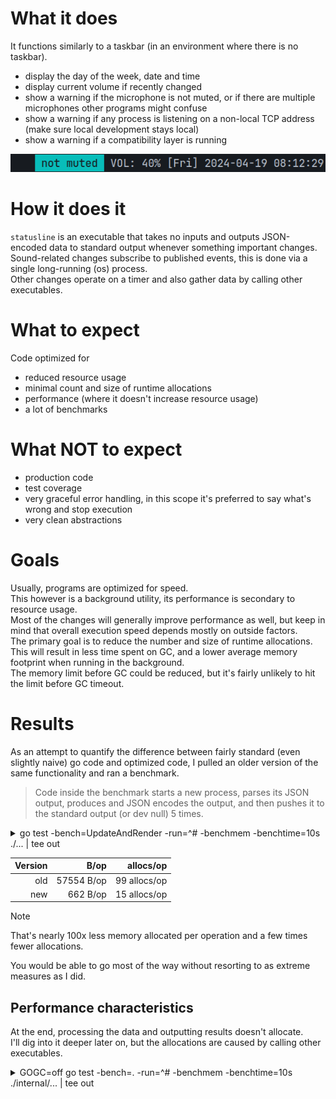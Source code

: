 # What it does
It functions similarly to a taskbar (in an environment where there is no taskbar).
- display the day of the week, date and time
- display current volume if recently changed
- show a warning if the microphone is not muted, or if there are multiple microphones other programs might confuse
- show a warning if any process is listening on a non-local TCP address (make sure local development stays local)
- show a warning if a compatibility layer is running

![screenshot](/bar.png)

# How it does it
`statusline` is an executable that takes no inputs and outputs JSON-encoded data to standard output whenever something important changes.<br/>
Sound-related changes subscribe to published events, this is done via a single long-running (os) process.<br/>
Other changes operate on a timer and also gather data by calling other executables.<br/>

# What to expect
Code optimized for
- reduced resource usage
- minimal count and size of runtime allocations
- performance (where it doesn't increase resource usage)
- a lot of benchmarks

# What NOT to expect
- production code
- test coverage
- very graceful error handling, in this scope it's preferred to say what's wrong and stop execution
- very clean abstractions

# Goals
Usually, programs are optimized for speed.<br/>
This however is a background utility, its performance is secondary to resource usage.<br/>
Most of the changes will generally improve performance as well, but keep in mind that overall execution speed depends mostly on outside factors.<br/>
The primary goal is to reduce the number and size of runtime allocations.<br/>
This will result in less time spent on GC, and a lower average memory footprint when running in the background.<br/>
The memory limit before GC could be reduced, but it's fairly unlikely to hit the limit before GC timeout.<br/>

# Results
As an attempt to quantify the difference between fairly standard (even slightly naive) go code and optimized code, I pulled an older version of the same functionality and ran a benchmark.<br/>
> Code inside the benchmark starts a new process, parses its JSON output, produces and JSON encodes the output, and then pushes it to the standard output (or dev null) 5 times.<br/>

<details>

<summary>go test -bench=UpdateAndRender -run=^# -benchmem -benchtime=10s ./... | tee out</summary>

> branch old-code-compare

```
goos: linux
goarch: amd64
pkg: github.com/mjw6i/statusline/internal
cpu: AMD Ryzen 7 3700X 8-Core Processor             
BenchmarkNewUpdateAndRender-16    	    2323	   5100528 ns/op	     662 B/op	      15 allocs/op
BenchmarkOldUpdateAndRender-16    	    2193	   6544635 ns/op	   57554 B/op	      99 allocs/op
PASS
ok  	github.com/mjw6i/statusline/internal	27.282s
```

</details>

| Version | B/op | allocs/op |
| ---: | ---: | ---: |
| old | 57554 B/op | 99 allocs/op |
| new | 662 B/op | 15 allocs/op |

> [!NOTE]
> That's nearly 100x less memory allocated per operation and a few times fewer allocations.

You would be able to go most of the way without resorting to as extreme measures as I did.<br/>

## Performance characteristics
At the end, processing the data and outputting results doesn't allocate.<br/>
I'll dig into it deeper later on, but the allocations are caused by calling other executables.<br/>

<details>

<summary>GOGC=off go test -bench=. -run=^# -benchmem -benchtime=10s ./internal/... | tee out </summary>

```
goos: linux
goarch: amd64
pkg: github.com/mjw6i/statusline/internal
cpu: AMD Ryzen 7 3700X 8-Core Processor
BenchmarkBarRenderHeader-16    	34269534	       346.3 ns/op	       0 B/op	       0 allocs/op
BenchmarkBarRenderAll-16       	30892675	       384.0 ns/op	       0 B/op	       0 allocs/op
BenchmarkUpdateAll-16          	     484	  23466704 ns/op	    2414 B/op	      56 allocs/op
BenchmarkGetDate-16            	55408135	       192.4 ns/op	       0 B/op	       0 allocs/op
BenchmarkGetIP-16              	    4033	   2893564 ns/op	     664 B/op	      15 allocs/op
BenchmarkGetSinks-16           	    2445	   5177240 ns/op	     659 B/op	      15 allocs/op
BenchmarkGetSources-16         	    2316	   5083940 ns/op	     662 B/op	      15 allocs/op
BenchmarkSubscribe-16          	    3372	   3589968 ns/op	    1094 B/op	      24 allocs/op
BenchmarkEventLine-16          	14473698	       791.0 ns/op	       0 B/op	       0 allocs/op
BenchmarkGetXWayland-16        	    1282	   9754279 ns/op	     400 B/op	      11 allocs/op
PASS
ok  	github.com/mjw6i/statusline/internal	124.993s
```

</details>
